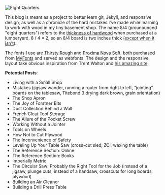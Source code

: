 ![Eight Quarters](https://raw.github.com/rharmes/eightquarters/gh-pages/images/readme-eightquarters.png)

This blog is meant as a project to better learn git, Jekyll, and responsive design, as well as a chronicle of the hard mistakes I've made while learning to work with wood in my tiny basement shop. The name 8/4 (prounounced "eight quarters") refers to the [thickness of hardwood](http://en.wikipedia.org/wiki/Lumber#Hardwoods) when purchased at a lumberyard. 8 / 4 = 2, so an 8/4 board is two inches thick ([except when it isn't](http://www.woodworkerssource.com/blog/?p=1876)).

The fonts I use are [Thirsty Rough](http://www.myfonts.com/fonts/yellow-design/thirsty-rough/) and [Proxima Nova Soft](http://www.myfonts.com/fonts/marksimonson/proxima-nova-soft/), both purchased from [MyFonts](http://www.myfonts.com/) and served as webfonts. The design and the responsive layout take obvious inspiration from Trent Walton and [his amazing site](http://trentwalton.com/).

**Potential Posts**:

* Living with a Small Shop
* Mistakes (jigsaw wander, running a router from right to left, "jointing" boards on the tablesaw, Titebond 3 drying dark brown, grain orientation)
* The Shop Apron
* The Joy of Forstner Bits
* Dust Collection Behind a Wall
* French Cleat Tool Storage
* The Allure of the Pocket Screw
* Working Without a Jointer
* Tools on Wheels
* How Not to Cut Plywood
* The Inconvenience of Safety
* Leveling Up Your Table Saw (cross-cut sled, ZCI, waxing the table)
* The Reference Section: Online
* The Reference Section: Books
* Imperially Metric
* The Circular Saw: Probably the Right Tool for the Job (instead of a jigsaw, plunge cuts, instead of a handsaw, crosscuts for long boards, plywood)
* Building an Air Cleaner
* Building a Drill Press Table